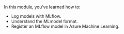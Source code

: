 In this module, you've learned how to:

- Log models with MLflow.
- Understand the MLmodel format.
- Register an MLflow model in Azure Machine Learning.